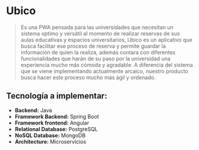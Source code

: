 # Ubico
>Es una PWA pensada para las universidades que necesitan un sistema optimo y versátil al momento de realizar reservas de sus aulas educativas y espacios universitarios, Ubico es un aplicativo que busca facilitar ese proceso de reserva y permite guardar la información de quien la realiza, además contara con diferentes funcionalidades que harán de su paso por la universidad una experiencia mucho más cómoda y agradable. A diferencia del sistema que se viene implementando  actualmente  arcaico, nuestro producto busca hacer este proceso mucho más ágil y ordenado.

## Tecnología a implementar:
+ **Backend:** Java
+ **Framework Backend:** Spring Boot
+ **Framework frontend:** Angular
+ **Relational Database:** PostgreSQL 
+ **NoSQL Database:** MongoDB
+ **Architecture:** Microservicios